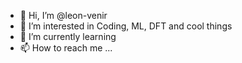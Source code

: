 - 👋 Hi, I’m @leon-venir
- 👀 I’m interested in Coding, ML, DFT and cool things
- 🌱 I’m currently learning 
- 📫 How to reach me ...

<!---
leon-venir/leon-venir is a ✨ special ✨ repository because its `README.md` (this file) appears on your GitHub profile.
You can click the Preview link to take a look at your changes.
--->
